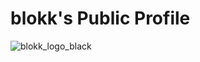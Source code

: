 # blokk's Public Profile

![blokk_logo_black](https://user-images.githubusercontent.com/25297591/216356213-09d21f47-b388-42bd-ab5f-475e0631d38d.png)
